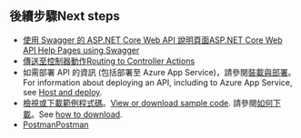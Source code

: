 ## <a name="next-steps"></a><span data-ttu-id="10595-101">後續步驟</span><span class="sxs-lookup"><span data-stu-id="10595-101">Next steps</span></span>

* [<span data-ttu-id="10595-102">使用 Swagger 的 ASP.NET Core Web API 說明頁面</span><span class="sxs-lookup"><span data-stu-id="10595-102">ASP.NET Core Web API Help Pages using Swagger</span></span>](xref:tutorials/web-api-help-pages-using-swagger)
* [<span data-ttu-id="10595-103">傳送至控制器動作</span><span class="sxs-lookup"><span data-stu-id="10595-103">Routing to Controller Actions</span></span>](xref:mvc/controllers/routing)
* <span data-ttu-id="10595-104">如需部署 API 的資訊 (包括部署至 Azure App Service)，請參閱[裝載與部署](xref:host-and-deploy/index)。</span><span class="sxs-lookup"><span data-stu-id="10595-104">For information about deploying an API, including to Azure App Service, see [Host and deploy](xref:host-and-deploy/index).</span></span>
* <span data-ttu-id="10595-105">[檢視或下載範例程式碼](https://github.com/aspnet/Docs/tree/master/aspnetcore/tutorials/first-web-api/sample)。</span><span class="sxs-lookup"><span data-stu-id="10595-105">[View or download sample code](https://github.com/aspnet/Docs/tree/master/aspnetcore/tutorials/first-web-api/sample).</span></span> <span data-ttu-id="10595-106">請參閱[如何下載](xref:tutorials/index#how-to-download-a-sample)。</span><span class="sxs-lookup"><span data-stu-id="10595-106">See [how to download](xref:tutorials/index#how-to-download-a-sample).</span></span>
* [<span data-ttu-id="10595-107">Postman</span><span class="sxs-lookup"><span data-stu-id="10595-107">Postman</span></span>](https://www.getpostman.com/)

